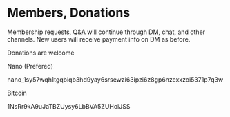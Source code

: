 # Members, Donations

Membership requests, Q&A will continue through DM, chat, and other
channels. New users will receive payment info on DM as before.

Donations are welcome

Nano (Prefered)

nano_1sy57wqh1tgqbiqb3hd9yay6srsewzi63ipzi6z8gp6nzexxzoi5371p7q3w

Bitcoin

1NsRr9kA9uJaTBZUysy6LbBVA5ZUHoiJSS

